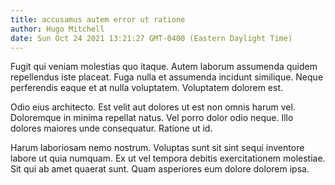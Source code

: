 ```yaml
---
title: accusamus autem error ut ratione
author: Hugo Mitchell
date: Sun Oct 24 2021 13:21:27 GMT-0400 (Eastern Daylight Time)
---
```

Fugit qui veniam molestias quo itaque. Autem laborum assumenda quidem repellendus iste placeat. Fuga nulla et assumenda incidunt similique. Neque perferendis eaque et at nulla voluptatem. Voluptatem dolorem est.

 Odio eius architecto. Est velit aut dolores ut est non omnis harum vel. Doloremque in minima repellat natus. Vel porro dolor odio neque. Illo dolores maiores unde consequatur. Ratione ut id.

 Harum laboriosam nemo nostrum. Voluptas sunt sit sint sequi inventore labore ut quia numquam. Ex ut vel tempora debitis exercitationem molestiae. Sit qui ab amet quaerat sunt. Quam asperiores eum dolore dolorem ipsa.